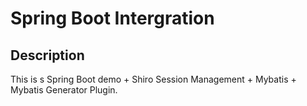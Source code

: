 # Spring Boot Intergration

## Description

This is s Spring Boot demo + Shiro Session Management + Mybatis + Mybatis Generator Plugin.

